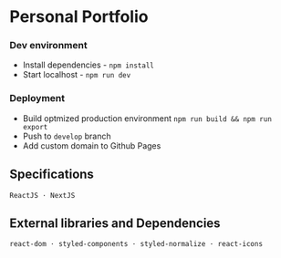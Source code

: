 # Personal Portfolio

### Dev environment
- Install dependencies - ```npm install```
- Start localhost - ```npm run dev```

### Deployment
- Build optmized production environment  ```npm run build && npm run export```
- Push to ```develop``` branch
- Add custom domain to Github Pages

## Specifications
```ReactJS ⋅ NextJS```

## External libraries and Dependencies
```react-dom ⋅ styled-components ⋅ styled-normalize ⋅ react-icons```